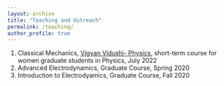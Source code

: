 ```yaml
---
layout: archive
title: "Teaching and Outreach"
permalink: /teaching/
author_profile: true
---
```


1. Classical Mechanics, [Vigyan Vidushi- Physics](https://vv.hbcse.tifr.res.in), short-term course for women graduate students in Physics, July 2022
2. Advanced Electrodynamics, Graduate Course, Spring 2020
3. Introduction to Electrodyamics, Graduate Course, Fall 2020
  


